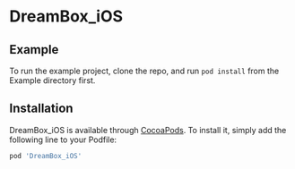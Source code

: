 # DreamBox_iOS

## Example

To run the example project, clone the repo, and run `pod install` from the Example directory first.

## Installation

DreamBox_iOS is available through [CocoaPods](https://cocoapods.org). To install
it, simply add the following line to your Podfile:

```ruby
pod 'DreamBox_iOS'
```